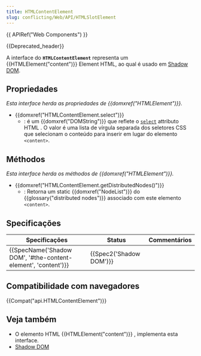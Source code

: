 ```yaml
---
title: HTMLContentElement
slug: conflicting/Web/API/HTMLSlotElement
---
```


{{ APIRef("Web Components") }}

{{Deprecated_header}}

A interface do **`HTMLContentElement`** representa um {{HTMLElement("content")}} Element HTML, ao qual é usado em [Shadow DOM](/pt-BR/docs/Web/Web_Components/Shadow_DOM).

## Propriedades

_Esta interface herda as propriedades de {{domxref("HTMLElement")}}._

- {{domxref("HTMLContentElement.select")}}
  - : é um {{domxref("DOMString")}} que reflete o [`select`](/pt-BR/docs/Web/HTML/Element/content#select) attributo HTML . O valor é uma lista de vírgula separada dos seletores CSS que selecionam o conteúdo para inserir em lugar do elemento `<content>`.

## Méthodos

_Esta interface herda os méthodos de {{domxref("HTMLElement")}}._

- {{domxref("HTMLContentElement.getDistributedNodes()")}}
  - : Retorna um static {{domxref("NodeList")}} do {{glossary("distributed nodes")}} associado com este elemento `<content>`.

## Specificações

| Specificações                                                                    | Status                           | Commentários |
| -------------------------------------------------------------------------------- | -------------------------------- | ------------ |
| {{SpecName('Shadow DOM', '#the-content-element', 'content')}} | {{Spec2('Shadow DOM')}} |              |

## Compatibilidade com navegadores

{{Compat("api.HTMLContentElement")}}

## Veja também

- O elemento HTML {{HTMLElement("content")}} , implementa esta interface.
- [Shadow DOM](/pt-BR/docs/Web/Web_Components/Shadow_DOM)
